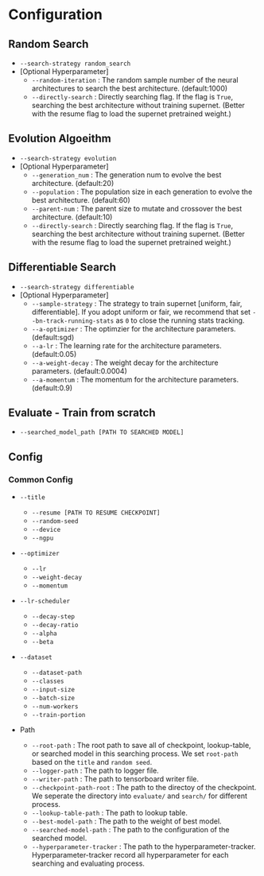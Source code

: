# Configuration
## Random Search
* `--search-strategy random_search`
* [Optional Hyperparameter]
    * `--random-iteration` : The random sample number of the neural architectures to search the best architecture. (default:1000)
    * `--directly-search` : Directly searching flag. If the flag is `True`, searching the best architecture without training supernet. (Better with the resume flag to load the supernet pretrained weight.)
    

## Evolution Algoeithm
* `--search-strategy evolution`
* [Optional Hyperparameter]
    * `--generation_num` : The generation num to evolve the best architecture. (default:20)
    * `--population` : The population size in each generation to evolve the best architecture. (default:60)
    * `--parent-num` : The parent size to mutate and crossover the best architecture. (default:10)
    * `--directly-search` : Directly searching flag. If the flag is `True`, searching the best architecture without training supernet. (Better with the resume flag to load the supernet pretrained weight.)

## Differentiable Search
* `--search-strategy differentiable`
* [Optional Hyperparameter]
    * `--sample-strategy` : The strategy to train supernet [uniform, fair, differentiable]. If you adopt uniform or fair, we recommend that set `--bn-track-running-stats` as `0` to close the running stats tracking.
    * `--a-optimizer` : The optimzier for the architecture parameters. (default:sgd)
    * `--a-lr` : The learning rate for the architecture parameters. (default:0.05)
    * `--a-weight-decay` : The weight decay for the architecture parameters. (default:0.0004)
    * `--a-momentum` : The momentum for the architecture parameters. (default:0.9)

## Evaluate - Train from scratch
* `--searched_model_path [PATH TO SEARCHED MODEL]`


## Config
### Common Config
* `--title`
    * `--resume [PATH TO RESUME CHECKPOINT]`
    * `--random-seed`
    * `--device`
    * `--ngpu`
* `--optimizer`
    * `--lr`
    * `--weight-decay`
    * `--momentum`
* `--lr-scheduler`
    * `--decay-step`
    * `--decay-ratio`
    * `--alpha`
    * `--beta`
* `--dataset`
    * `--dataset-path`
    * `--classes`
    * `--input-size`
    * `--batch-size`
    * `--num-workers`
    * `--train-portion`

* Path
    * `--root-path` : The root path to save all of checkpoint, lookup-table, or searched model in this searching process. We set `root-path` based on the `title` and `random seed`.
    * `--logger-path` : The path to logger file.
    * `--writer-path` : The path to tensorboard writer file.
    * `--checkpoint-path-root` : The path to the directoy of the checkpoint. We seperate the directory into `evaluate/` and `search/` for different process.
    * `--lookup-table-path` : The path to lookup table.
    * `--best-model-path` : The path to the weight of best model.
    * `--searched-model-path` : The path to the configuration of the searched model.
    * `--hyperparameter-tracker` : The path to the hyperparameter-tracker. Hyperparameter-tracker record all hyperparameter for each searching and evaluating process.



